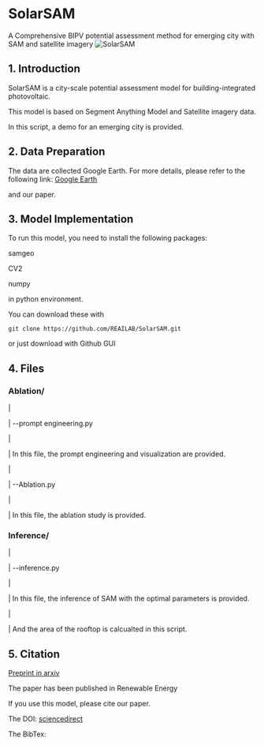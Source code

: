 
# SolarSAM
A Comprehensive BIPV potential assessment method for emerging city with SAM and satellite imagery 
![SolarSAM](https://github.com/AI4RELab/SolarSAM/assets/105758272/d28be072-bf72-4e15-a245-fcfbb7935206)

## 1. Introduction

SolarSAM is a city-scale potential assessment model for building-integrated photovoltaic.

This model is based on Segment Anything Model and Satellite imagery data.

In this script, a demo for an emerging city is provided.

## 2. Data Preparation

The data are collected Google Earth. For more details, please refer to the following link: [Google Earth](https://earth.google.com/web/)

and our paper.

## 3. Model Implementation

To run this model, you need to install the following packages:

samgeo

CV2

numpy

in python environment.

You can download these with
```shell
git clone https://github.com/REAILAB/SolarSAM.git
```
or just download with Github GUI

## 4. Files

### Ablation/ 
|

| --prompt engineering.py

|

| In this file, the prompt engineering and visualization are provided.

|

| --Ablation.py

|

| In this file, the ablation study is provided.

### Inference/ 
|

| --inference.py

|

| In this file, the inference of SAM with the optimal parameters is provided.

|

| And the area of the rooftop is calcualted in this script.

## 5. Citation

 [Preprint in arxiv](https://arxiv.org/abs/2407.00296)
 
The paper has been published in Renewable Energy

If you use this model, please cite our paper.

The DOI: [sciencedirect](https://doi.org/10.1016/j.renene.2024.121560)

The BibTex:
